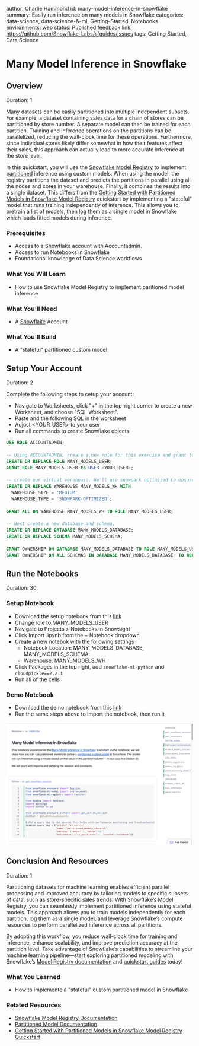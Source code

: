 author: Charlie Hammond
id: many-model-inference-in-snowflake
summary: Easily run inference on many models in Snowflake
categories: data-science, data-science-&-ml, Getting-Started, Notebooks
environments: web
status: Published 
feedback link: https://github.com/Snowflake-Labs/sfguides/issues
tags: Getting Started, Data Science

# Many Model Inference in Snowflake
<!-- ------------------------ -->
## Overview 
Duration: 1

Many datasets can be easily partitioned into multiple independent subsets. For example, a dataset containing sales data for a chain of stores can be partitioned by store number. A separate model can then be trained for each partition. Training and inference operations on the partitions can be parallelized, reducing the wall-clock time for these operations. Furthermore, since individual stores likely differ somewhat in how their features affect their sales, this approach can actually lead to more accurate inference at the store level.

In this quickstart, you will use the [Snowflake Model Registry](https://docs.snowflake.com/en/developer-guide/snowpark-ml/model-registry/overview) to implement [partitioned](https://docs.snowflake.com/en/developer-guide/snowpark-ml/model-registry/partitioned-custom-models) inference using custom models. When using the model, the registry partitions the dataset and predicts the partitions in parallel using all the nodes and cores in your warehouse. Finally, it combines the results into a single dataset. This differs from the [Getting Started with Partitioned Models in Snowflake Model Registry](https://quickstarts.snowflake.com/guide/partitioned-ml-model/index.html?index=..%2F..index#0) quickstart by implementing a "stateful" model that runs training independently of inference. This allows you to pretrain a list of models, then log them as a single model in Snowflake which loads fitted models during inference.

### Prerequisites
- Access to a Snowflake account with Accountadmin. 
- Access to run Notebooks in Snowflake
- Foundational knowledge of Data Science workflows

### What You Will Learn 
- How to use Snowflake Model Registry to implement paritioned model inference

### What You’ll Need 
- A [Snowflake](https://app.snowflake.com/) Account

### What You’ll Build 
- A "stateful" partitioned custom model

<!-- ------------------------ -->
## Setup Your Account
Duration: 2

Complete the following steps to setup your account:
- Navigate to Worksheets, click "+" in the top-right corner to create a new Worksheet, and choose "SQL Worksheet".
- Paste and the following SQL in the worksheet 
- Adjust <YOUR_USER> to your user
- Run all commands to create Snowflake objects

```sql
USE ROLE ACCOUNTADMIN;

-- Using ACCOUNTADMIN, create a new role for this exercise and grant to applicable users
CREATE OR REPLACE ROLE MANY_MODELS_USER;
GRANT ROLE MANY_MODELS_USER to USER <YOUR_USER>;

-- create our virtual warehouse. We'll use snowpark optimized to ensure we have enough memory
CREATE OR REPLACE WAREHOUSE MANY_MODELS_WH WITH
  WAREHOUSE_SIZE = 'MEDIUM'
  WAREHOUSE_TYPE = 'SNOWPARK-OPTIMIZED';

GRANT ALL ON WAREHOUSE MANY_MODELS_WH TO ROLE MANY_MODELS_USER;

-- Next create a new database and schema,
CREATE OR REPLACE DATABASE MANY_MODELS_DATABASE;
CREATE OR REPLACE SCHEMA MANY_MODELS_SCHEMA;

GRANT OWNERSHIP ON DATABASE MANY_MODELS_DATABASE TO ROLE MANY_MODELS_USER COPY CURRENT GRANTS;
GRANT OWNERSHIP ON ALL SCHEMAS IN DATABASE MANY_MODELS_DATABASE  TO ROLE MANY_MODELS_USER COPY CURRENT GRANTS;

```

<!-- ------------------------ -->
## Run the Notebooks
Duration: 30

### Setup Notebook
- Download the setup notebook from this [link](https://github.com/Snowflake-Labs/sfguide-many-model-inference-in-snowflake/blob/main/notebooks/0_start_here.ipynb)
- Change role to MANY_MODELS_USER
- Navigate to Projects > Notebooks in Snowsight
- Click Import .ipynb from the + Notebook dropdown
- Create a new notebok with the following settings
  - Notebook Location: MANY_MODELS_DATABASE, MANY_MODELS_SCHEMA
  - Warehouse: MANY_MODELS_WH
- Click Packages in the top right, add `snowflake-ml-python` and `cloudpickle==2.2.1`
- Run all of the cells

### Demo Notebook
- Download the demo notebook from this [link](https://github.com/Snowflake-Labs/sfguide-many-model-inference-in-snowflake/blob/main/notebooks/1_many_model_inference.ipynb)
- Run the same steps above to import the notebook, then run it

![notebook](assets/notebook.png)

<!-- ------------------------ -->
## Conclusion And Resources
Duration: 1

Partitioning datasets for machine learning enables efficient parallel processing and improved accuracy by tailoring models to specific subsets of data, such as store-specific sales trends. With Snowflake’s Model Registry, you can seamlessly implement partitioned inference using stateful models. This approach allows you to train models independently for each partition, log them as a single model, and leverage Snowflake’s compute resources to perform parallelized inference across all partitions.

By adopting this workflow, you reduce wall-clock time for training and inference, enhance scalability, and improve prediction accuracy at the partition level. Take advantage of Snowflake’s capabilities to streamline your machine learning pipeline—start exploring partitioned modeling with Snowflake’s [Model Registry documentation](https://docs.snowflake.com/en/developer-guide/snowpark-ml/model-registry/overview) and [quickstart guides](https://quickstarts.snowflake.com/guide/partitioned-ml-model/index.html?index=..%2F..index#0) today!

### What You Learned
- How to implemente a "stateful" custom partitioned model in Snowflake

### Related Resources
- [Snowflake Model Registry Documentation](https://docs.snowflake.com/en/developer-guide/snowpark-ml/model-registry/overview)
- [Partitioned Model Documentation](https://docs.snowflake.com/en/developer-guide/snowpark-ml/model-registry/partitioned-custom-models)
- [Getting Started with Partitioned Models in Snowflake Model Registry Quickstart](https://quickstarts.snowflake.com/guide/partitioned-ml-model/index.html?index=..%2F..index#0)
